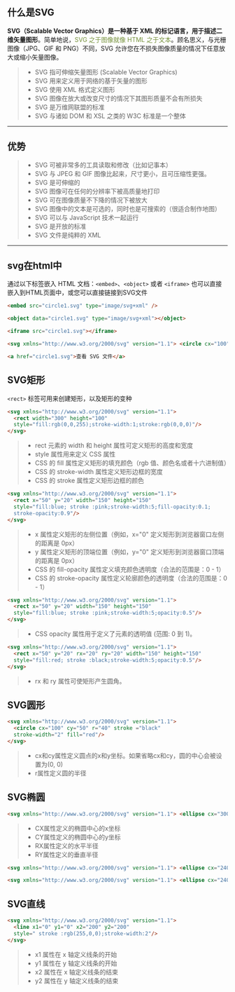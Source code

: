 ## 什么是SVG
**SVG（Scalable Vector Graphics）是一种基于 XML 的标记语言，用于描述二维矢量图形**。简单地说，<font color="#76923c">SVG 之于图像就像 HTML 之于文本</font>。顾名思义，与光栅图像（JPG、GIF 和 PNG）不同，SVG 允许您在不损失图像质量的情况下任意放大或缩小矢量图像。
> -   SVG 指可伸缩矢量图形 (Scalable Vector Graphics)
> -   SVG 用来定义用于网络的基于矢量的图形
> -   SVG 使用 XML 格式定义图形
> -   SVG 图像在放大或改变尺寸的情况下其图形质量不会有所损失
> -   SVG 是万维网联盟的标准
> -   SVG 与诸如 DOM 和 XSL 之类的 W3C 标准是一个整体

---

## 优势
> -   SVG 可被非常多的工具读取和修改（比如记事本）
> -   SVG 与 JPEG 和 GIF 图像比起来，尺寸更小，且可压缩性更强。
> -   SVG 是可伸缩的
> -   SVG 图像可在任何的分辨率下被高质量地打印
> -   SVG 可在图像质量不下降的情况下被放大
> -   SVG 图像中的文本是可选的，同时也是可搜索的（很适合制作地图）
> -   SVG 可以与 JavaScript 技术一起运行
> -   SVG 是开放的标准
> -   SVG 文件是纯粹的 XML

---
## svg在html中
通过以下标签嵌入 HTML 文档：`<embed>`、`<object>` 或者 `<iframe>`
也可以直接嵌入到HTML页面中，或您可以直接链接到SVG文件
```html
<embed src="circle1.svg" type="image/svg+xml" />
```

```html
<object data="circle1.svg" type="image/svg+xml"></object>
```

```html
<iframe src="circle1.svg"></iframe>
```

```html
<svg xmlns="http://www.w3.org/2000/svg" version="1.1"> <circle cx="100" cy="50" r="40" stroke="black" stroke-width="2" fill="red" /> </svg>
```

```html
<a href="circle1.svg">查看 SVG 文件</a>
```

## SVG矩形
`<rect>` 标签可用来创建矩形，以及矩形的变种
```html
<svg xmlns="http://www.w3.org/2000/svg" version="1.1">  
  <rect width="300" height="100"  
  style="fill:rgb(0,0,255);stroke-width:1;stroke:rgb(0,0,0)"/>  
</svg>
```
> -   rect 元素的 width 和 height 属性可定义矩形的高度和宽度
> -   style 属性用来定义 CSS 属性
> -   CSS 的 fill 属性定义矩形的填充颜色（rgb 值、颜色名或者十六进制值）
> -   CSS 的 stroke-width 属性定义矩形边框的宽度
> -   CSS 的 stroke 属性定义矩形边框的颜色
```html
<svg xmlns="http://www.w3.org/2000/svg" version="1.1">  
  <rect x="50" y="20" width="150" height="150"  
  style="fill:blue; stroke :pink;stroke-width:5;fill-opacity:0.1;  
  stroke-opacity:0.9"/>  
</svg>
```
> -   x 属性定义矩形的左侧位置（例如，x="0" 定义矩形到浏览器窗口左侧的距离是 0px）
> -   y 属性定义矩形的顶端位置（例如，y="0" 定义矩形到浏览器窗口顶端的距离是 0px）
> -   CSS 的 fill-opacity 属性定义填充颜色透明度（合法的范围是：0 - 1）
> -   CSS 的 stroke-opacity 属性定义轮廓颜色的透明度（合法的范围是：0 - 1）
```html
<svg xmlns="http://www.w3.org/2000/svg" version="1.1">  
  <rect x="50" y="20" width="150" height="150"  
  style="fill:blue; stroke :pink;stroke-width:5;opacity:0.5"/>  
</svg>
```
> -   CSS opacity 属性用于定义了元素的透明值 (范围: 0 到 1)。
```html
<svg xmlns="http://www.w3.org/2000/svg" version="1.1">  
  <rect x="50" y="20" rx="20" ry="20" width="150" height="150"  
  style="fill:red; stroke :black;stroke-width:5;opacity:0.5"/>  
</svg>
```
> -   rx 和 ry 属性可使矩形产生圆角。
## SVG圆形
```html
<svg xmlns="http://www.w3.org/2000/svg" version="1.1">  
  <circle cx="100" cy="50" r="40" stroke ="black"  
  stroke-width="2" fill="red"/>  
</svg>
```
> -   cx和cy属性定义圆点的x和y坐标。如果省略cx和cy，圆的中心会被设置为(0, 0)
> -   r属性定义圆的半径
## SVG椭圆
```html
<svg xmlns="http://www.w3.org/2000/svg" version="1.1"> <ellipse cx="300" cy="80" rx="100" ry="50" style="fill:yellow; stroke :purple;stroke-width:2"/> </svg>
```
> -   CX属性定义的椭圆中心的x坐标
> -   CY属性定义的椭圆中心的y坐标
> -   RX属性定义的水平半径
> -   RY属性定义的垂直半径

```html
<svg xmlns="http://www.w3.org/2000/svg" version="1.1"> <ellipse cx="240" cy="100" rx="220" ry="30" style="fill:purple"/> <ellipse cx="220" cy="70" rx="190" ry="20" style="fill:lime"/> <ellipse cx="210" cy="45" rx="170" ry="15" style="fill:yellow"/> </svg>
```

```html
<svg xmlns="http://www.w3.org/2000/svg" version="1.1"> <ellipse cx="240" cy="50" rx="220" ry="30" style="fill:yellow"/> <ellipse cx="220" cy="50" rx="190" ry="20" style="fill:white"/> </svg>
```

## SVG直线
```html
<svg xmlns="http://www.w3.org/2000/svg" version="1.1">  
  <line x1="0" y1="0" x2="200" y2="200"  
  style=" stroke :rgb(255,0,0);stroke-width:2"/>  
</svg>
```
> -   x1 属性在 x 轴定义线条的开始
> -   y1 属性在 y 轴定义线条的开始
> -   x2 属性在 x 轴定义线条的结束
> -   y2 属性在 y 轴定义线条的结束